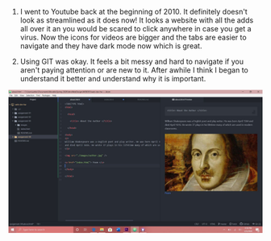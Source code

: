 1. I went to Youtube back at the beginning of 2010. It definitely doesn't look as
streamlined as it does now! It looks a website with all the adds all over it an you
would be scared to click anywhere in case you get a virus. Now the icons for videos are bigger
and the tabs are easier to navigate and they have dark mode now which is great.

2. Using GIT was okay. It feels a bit messy and hard to navigate if you aren't paying attention
or are new to it. After awhile I think I began to understand it better and understand why it is important.

![My Screenshot](./images/hw-capture.JPG)
